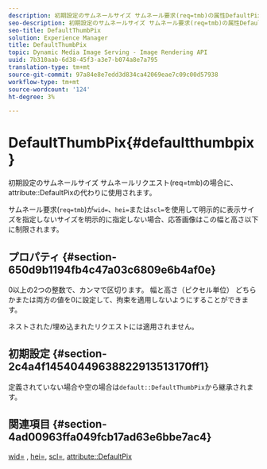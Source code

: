 ```yaml
---
description: 初期設定のサムネールサイズ サムネール要求(req=tmb)の属性DefaultPixの代わりに使用されます。
seo-description: 初期設定のサムネールサイズ サムネール要求(req=tmb)の属性DefaultPixの代わりに使用されます。
seo-title: DefaultThumbPix
solution: Experience Manager
title: DefaultThumbPix
topic: Dynamic Media Image Serving - Image Rendering API
uuid: 7b310aab-6d38-45f3-a3e7-b074a8e7a795
translation-type: tm+mt
source-git-commit: 97a84e8e7edd3d834ca42069eae7c09c00d57938
workflow-type: tm+mt
source-wordcount: '124'
ht-degree: 3%

---
```



# DefaultThumbPix{#defaultthumbpix}

初期設定のサムネールサイズ サムネールリクエスト(req=tmb)の場合に、attribute::DefaultPixの代わりに使用されます。

サムネール要求(`req=tmb`)が`wid=`、`hei=`または`scl=`を使用して明示的に表示サイズを指定しないサイズを明示的に指定しない場合、応答画像はこの幅と高さ以下に制限されます。

## プロパティ {#section-650d9b1194fb4c47a03c6809e6b4af0e}

0以上の2つの整数で、カンマで区切ります。 幅と高さ（ピクセル単位） どちらかまたは両方の値を0に設定して、拘束を適用しないようにすることができます。

ネストされた/埋め込まれたリクエストには適用されません。

## 初期設定 {#section-2c4a4f14540449638822913513170ff1}

定義されていない場合や空の場合は`default::DefaultThumbPix`から継承されます。

## 関連項目 {#section-4ad00963ffa049fcb17ad63e6bbe7ac4}

[wid=](../../../../../is-api/http-ref/image-serving-api-ref/c-http-protocol-reference/c-command-reference/r-is-http-wid.md#reference-bfeadcb67bf4485f851eb21345527e47) ,  [hei=](../../../../../is-api/http-ref/image-serving-api-ref/c-http-protocol-reference/c-command-reference/r-is-http-hei.md#reference-6d6f556ccc0e4b98a815e8a5c1944a96),  [scl=](../../../../../is-api/http-ref/image-serving-api-ref/c-http-protocol-reference/c-command-reference/r-scl.md#reference-b2a74e493d0d407e98fe350551ba3fcc),  [attribute::DefaultPix](../../../../../is-api/image-catalog/image-serving-api-ref/c-image-catalog-reference/c-attributes-reference/r-defaultpix.md#reference-996b2c22b30f4fd9b970c84063306df1)
